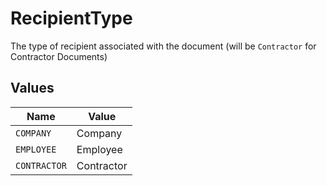 # RecipientType

The type of recipient associated with the document (will be `Contractor` for Contractor Documents)


## Values

| Name         | Value        |
| ------------ | ------------ |
| `COMPANY`    | Company      |
| `EMPLOYEE`   | Employee     |
| `CONTRACTOR` | Contractor   |